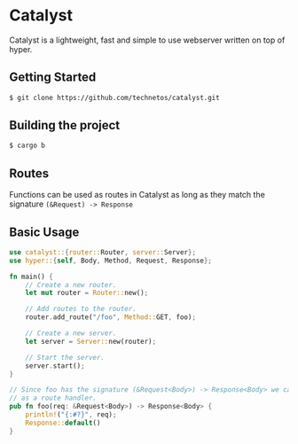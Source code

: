 # Catalyst

Catalyst is a lightweight, fast and simple to use webserver written on top of hyper.  

## Getting Started

```sh
$ git clone https://github.com/technetos/catalyst.git
```

## Building the project

```sh
$ cargo b
```

## Routes

Functions can be used as routes in Catalyst as long as they match the signature
`(&Request) -> Response`

## Basic Usage

```rust
use catalyst::{router::Router, server::Server};
use hyper::{self, Body, Method, Request, Response};

fn main() {
    // Create a new router.
    let mut router = Router::new();

    // Add routes to the router.
    router.add_route("/foo", Method::GET, foo);

    // Create a new server.
    let server = Server::new(router);

    // Start the server.
    server.start();
}

// Since foo has the signature (&Request<Body>) -> Response<Body> we can use it
// as a route handler.
pub fn foo(req: &Request<Body>) -> Response<Body> {
    println!("{:#?}", req);
    Response::default()
}

```
